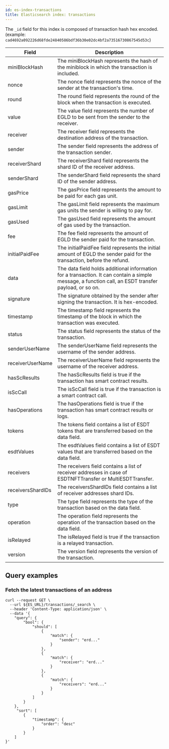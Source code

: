 ```yaml
---
id: es-index-transactions
title: Elasticsearch index: transactions
---
```


The `_id` field for this index is composed of transaction hash hex encoded.
(example: `cad4692a092226d68fde24840586bdf36b30e02dc4bf2a73516730867545d53c`)

| Field             | Description                                                                                                                                          |
|-------------------|------------------------------------------------------------------------------------------------------------------------------------------------------|
| miniBlockHash     | The miniBlockHash represents the hash of the miniblock in which the transaction is included.                                                         |
| nonce             | The nonce field represents the nonce of the sender at the transaction's time.                                                                        |
| round             | The round field represents the round of the block when the transaction is executed.                                                                  |
| value             | The value field represents the number of EGLD to be sent from the sender to the receiver.                                                            |
| receiver          | The receiver field represents the destination address of the transaction.                                                                            |
| sender            | The sender field represents the address of the transaction sender.                                                                                   |
| receiverShard     | The receiverShard field represents the shard ID of the receiver address.                                                                             |
| senderShard       | The senderShard field represents the shard ID of the sender address.                                                                                 |
| gasPrice          | The gasPrice field represents the amount to be paid for each gas unit.                                                                               |
| gasLimit          | The gasLimit field represents the maximum gas units the sender is willing to pay for.                                                                |                                                                  |
| gasUsed           | The gasUsed field represents the amount of gas used by the transaction.                                                                              |
| fee               | The fee field represents the amount of EGLD the sender paid for the transaction.                                                                     |
| initialPaidFee    | The initialPaidFee field represents the initial amount of EGLD the sender paid for the transaction, before the refund.                               |
| data              | The data field holds additional information for a transaction. It can contain a simple message, a function call, an ESDT transfer payload, or so on. |
| signature         | The signature obtained by the sender after signing the transaction. It is hex-encoded.                                                               |
| timestamp         | The timestamp field represents the timestamp of the block in which the transaction was executed.                                                     |
| status            | The status field represents the status of the transaction.                                                                                           |
| senderUserName    | The senderUserName field represents the username of the sender address.                                                                              |
| receiverUserName  | The receiverUserName field represents the username of the receiver address.                                                                          |
| hasScResults      | The hasScResults field is true if the transaction has smart contract results.                                                                        |
| isScCall          | The isScCall field is true if the transaction is a smart contract call.                                                                              |
| hasOperations     | The hasOperations field is true if the transaction has smart contract results or logs.                                                               |
| tokens            | The tokens field contains a list of ESDT tokens that are transferred based on the data field.                                                        |
| esdtValues        | The esdtValues field contains a list of ESDT values that are transferred based on the data field.                                                    |
| receivers         | The receivers field contains a list of receiver addresses in case of ESDTNFTTransfer or MultiESDTTransfer.                                           |
| receiversShardIDs | The receiversShardIDs field contains a list of receiver addresses shard IDs.                                                                         |
| type              | The type field represents the type of the transaction based on the data field.                                                                       |
| operation         | The operation field represents the operation of the transaction based on the data field.                                                             |
| isRelayed         | The isRelayed field is true if the transaction is a relayed transaction.                                                                             |
| version           | The version field represents the version of the transaction.                                                                                         |


## Query examples

### Fetch the latest transactions of an address

```
curl --request GET \
  --url ${ES_URL}/transactions/_search \
  --header 'Content-Type: application/json' \
  --data '{
	"query": {
		"bool": {
			"should": [
				{
					"match": {
						"sender": "erd..."
					}
				},
				{
					"match": {
						"receiver": "erd..."
					}
				},
				{
					"match": {
						"receivers": "erd..."
					}
				}
			]
		}
	},
	 "sort": [
        {
            "timestamp": {
                "order": "desc"
            }
        }
    ]
}'
```

